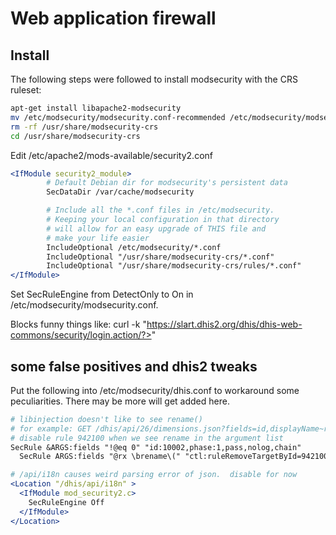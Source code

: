 # Web application firewall

## Install
The following steps were followed to install modsecurity with the CRS ruleset:

```bash
apt-get install libapache2-modsecurity
mv /etc/modsecurity/modsecurity.conf-recommended /etc/modsecurity/modsecurity.conf
rm -rf /usr/share/modsecurity-crs
cd /usr/share/modsecurity-crs
```

Edit /etc/apache2/mods-available/security2.conf

```apache
<IfModule security2_module>
        # Default Debian dir for modsecurity's persistent data
        SecDataDir /var/cache/modsecurity

        # Include all the *.conf files in /etc/modsecurity.
        # Keeping your local configuration in that directory
        # will allow for an easy upgrade of THIS file and
        # make your life easier
        IncludeOptional /etc/modsecurity/*.conf
        IncludeOptional "/usr/share/modsecurity-crs/*.conf"
        IncludeOptional "/usr/share/modsecurity-crs/rules/*.conf"
</IfModule>
```

Set SecRuleEngine from DetectOnly to On in /etc/modsecurity/modsecurity.conf.

Blocks funny things like:
curl -k "https://slart.dhis2.org/dhis/dhis-web-commons/security/login.action/?><script>'alert(1)'</script>"

## some false positives and dhis2 tweaks
Put the following into /etc/modsecurity/dhis.conf to workaround some peculiarities.  There may be more will get added here.

```apache
# libinjection doesn't like to see rename()
# for example: GET /dhis/api/26/dimensions.json?fields=id,displayName~rename(name),dimensionType
# disable rule 942100 when we see rename in the argument list
SecRule &ARGS:fields "!@eq 0" "id:10002,phase:1,pass,nolog,chain"
  SecRule ARGS:fields "@rx \brename\(" "ctl:ruleRemoveTargetById=942100;ARGS:fields"

# /api/i18n causes weird parsing error of json.  disable for now
<Location "/dhis/api/i18n" >
  <IfModule mod_security2.c>
    SecRuleEngine Off
  </IfModule>
</Location>
```
